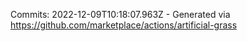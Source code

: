 Commits: 2022-12-09T10:18:07.963Z - Generated via https://github.com/marketplace/actions/artificial-grass
<br>

